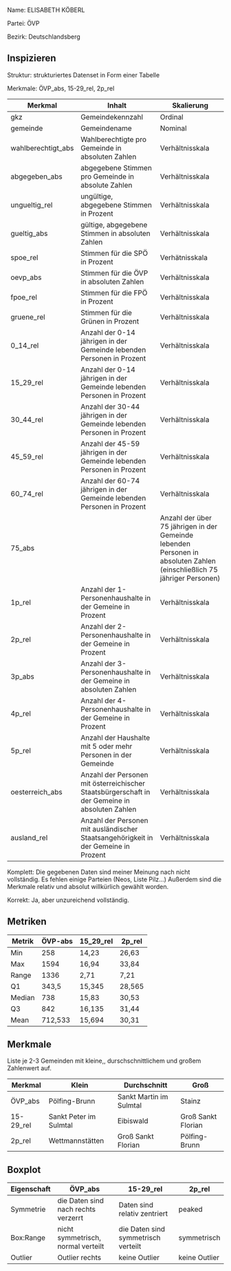 Name: ELISABETH KÖBERL

Partei: ÖVP

Bezirk: Deutschlandsberg

## Inspizieren

Struktur: strukturiertes Datenset in Form einer Tabelle

Merkmale: ÖVP_abs, 15-29_rel, 2p_rel

| Merkmal | Inhalt | Skalierung |
|---------|---------|----------------|
| gkz | Gemeindekennzahl | Ordinal |
| gemeinde | Gemeindename | Nominal |
| wahlberechtigt_abs | Wahlberechtigte pro Gemeinde in absoluten Zahlen | Verhältnisskala |
| abgegeben_abs | abgegebene Stimmen pro Gemeinde in absolute Zahlen | Verhältnisskala |
| ungueltig_rel | ungültige, abgegebene Stimmen in Prozent | Verhältnisskala |
| gueltig_abs | gültige, abgegebene Stimmen in absoluten Zahlen | Verhältnisskala |
| spoe_rel | Stimmen für die SPÖ in Prozent | Verhätnisskala |
| oevp_abs | Stimmen für die ÖVP in absoluten Zahlen | Verhältnisskala |
| fpoe_rel | Stimmen für die FPÖ in Prozent | Verhältnisskala |
| gruene_rel | Stimmen für die Grünen in Prozent | Verhältnisskala |
| 0_14_rel | Anzahl der 0-14 jährigen in der Gemeinde lebenden Personen in Prozent | Verhältnisskala |
| 15_29_rel | Anzahl der 0-14 jährigen in der Gemeinde lebenden Personen in Prozent | Verhältnisskala |
| 30_44_rel | Anzahl der 30-44 jährigen in der Gemeinde lebenden Personen in Prozent | Verhältnisskala |
| 45_59_rel | Anzahl der 45-59 jährigen in der Gemeinde lebenden Personen in Prozent| Verhältnisskala |
| 60_74_rel | Anzahl der 60-74 jährigen in der Gemeinde lebenden Personen in Prozent | Verhältnisskala |
| 75_abs |  | Anzahl der über 75 jährigen in der Gemeinde lebenden Personen in absoluten Zahlen (einschließlich 75 jähriger Personen) | Verhätnisskala
| 1p_rel | Anzahl der 1-Personenhaushalte in der Gemeine in Prozent | Verhältnisskala |
| 2p_rel | Anzahl der 2-Personenhaushalte in der Gemeine in Prozent | Verhältnisskala |
| 3p_abs | Anzahl der 3-Personenhaushalte in der Gemeine in absoluten Zahlen | Verhältnisskala |
| 4p_rel | Anzahl der 4-Personenhaushalte in der Gemeine in Prozent | Verhältnisskala |
| 5p_rel | Anzahl der Haushalte mit 5 oder mehr Personen in der Gemeinde | Verhältnisskala |
| oesterreich_abs | Anzahl der Personen mit österreichischer Staatsbürgerschaft in der Gemeine in absoluten Zahlen | Verhältnisskala |
| ausland_rel | Anzahl der Personen mit ausländischer Staatsangehörigkeit in der Gemeine in Prozent | Verhältnisskala |

Komplett: Die gegebenen Daten sind meiner Meinung nach nicht vollständig. Es fehlen einige Parteien (Neos, Liste Pilz...) Außerdem sind die Merkmale relativ und absolut willkürlich gewählt worden.  

Korrekt: Ja, aber unzureichend vollständig.  

## Metriken

| Metrik | ÖVP-abs | 15_29_rel | 2p_rel |
|--------|---------|---------|---------|
| Min | 258 | 14,23 | 26,63 |
| Max | 1594 | 16,94 | 33,84 |
| Range | 1336 | 2,71 | 7,21 |
| Q1 | 343,5 | 15,345 | 28,565 |
| Median | 738 | 15,83 | 30,53 |
| Q3 | 842 | 16,135 | 31,44 |
| Mean | 712,533 | 15,694 | 30,31 |


## Merkmale

Liste je 2-3 Gemeinden mit kleine,, durschschnittlichem und großem Zahlenwert auf.

| Merkmal | Klein | Durchschnitt | Groß |
|---------|-------|--------------|------|
| ÖVP_abs | Pölfing-Brunn | Sankt Martin im Sulmtal | Stainz |
| 15-29_rel | Sankt Peter im Sulmtal | Eibiswald | Groß Sankt Florian |
| 2p_rel | Wettmannstätten | Groß Sankt Florian | Pölfing-Brunn |

## Boxplot

| Eigenschaft | ÖVP_abs | 15-29_rel | 2p_rel |
|-------------|---------|---------|---------|
| Symmetrie | die Daten sind nach rechts verzerrt | Daten sind relativ zentriert  | peaked |
| Box:Range | nicht symmetrisch, normal verteilt | die Daten sind symmetrisch verteilt | symmetrisch |
| Outlier | Outlier rechts | keine Outlier | keine Outlier |
